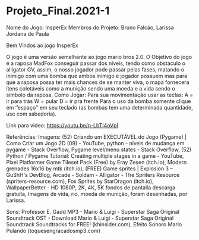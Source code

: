 # Projeto_Final.2021-1 
Nome do Jogo: InsperEx
Membros do Projeto: Bruno Falcão, Larissa Jordana de Paula 

Bem Vindos ao jogo InsperEx

O jogo é uma versão semelhante ao jogo mario bros 2.0. O Objetivo do jogo é a raposa MadFox conseguir passar dos níveis, tendo como obstáculo o alligator GV, assim, o nosso jogador pode passar pelas fases, matando o inimigo com uma bomba que ambos inimigo e jogador possuem mas para que a raposa possa ter mais chances de se manter viva, o mapa fornecera itens coletáveis como a munição sendo uma moeda e a vida sendo o símbolo da raposa.
Como Jogar:
Para sua movimentação usar as teclas:
A = ir para trás
W = pular
D = ir pra frente
Para o uso da bomba somente clique em ‘’espaço’’ em seu teclado (as bombas tem uma determinada quantidade, use com sabedoria).

Link para video: https://youtu.be/n-LbTI4oVpI

Referências:
Imagens:
(52) Criando um EXECUTÁVEL do Jogo (Pygame) | Como Criar um Jogo 2D (09) - YouTube, 
python - níveis de mudança em pygame - Stack Overflow, 
Pygame level/menu states - Stack Overflow, 
(52) Python / Pygame Tutorial: Creating multiple stages in a game - YouTube, 
Pixel Platformer Game Tileset Pack (Free) by Eray Zesen (itch.io), 
Modern grenades 16x16 by mtk (itch.io), 
(FREE) Game sprites | Explosion 3 – GuShH's DevBlog, 
Arcade - Soldam - Alligator - The Spriters Resource (spriters-resource.com), 
Fox Sprites by StarDragon (itch.io), 
WallpaperBetter - HD 1080P, 2K, 4K, 5K fondos de pantalla descarga gratuita, 
Imagens de vida, rio, moeda de munição, foram desenhadas, por Larissa.

Sons:
Professor E. Gadd MP3 - Mario & Luigi - Superstar Saga Original Soundtrack OST - Download Mario & Luigi - Superstar Saga Original Soundtrack Soundtracks for FREE! (khinsider.com), 
Efeito Sonoro Mario Pulando (toquesengracadosmp3.com)
